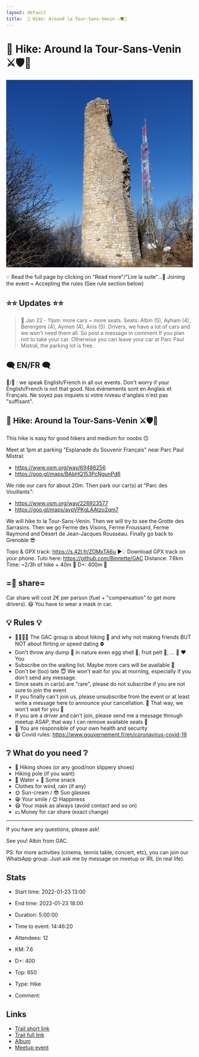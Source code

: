 ```yaml
---
layout: default
title:  🥾 Hike: Around la Tour-Sans-Venin ⚔️🛡️🐍
---
```


#  🥾 Hike: Around la Tour-Sans-Venin ⚔️🛡️🐍

![2022-01-23](/Stats/img/orig/2022-01-23.jpg)

💡 Read the full page by clicking on "Read more"/"Lire la suite"...💜
Joining the event = Accepting the rules (See rule section below)

## ⭐⭐ Updates ⭐⭐
> 📅 Jan 22 - 11pm: more cars = more seats. Seats: Albin (5), Ayham (4), Berengere (4), Aymen (4), Anis (5). Drivers, we have a lot of cars and we won't need them all. So post a message in comment If you plan not to take your car. Otherwise you can leave your car at Parc Paul Mistral, the parking lot is free.

## 🗨️ EN/FR 🗨️
🦅/🐓 : we speak English/French in all our events. Don't worry if your English/French is not that good. Nos évènements sont en Anglais et Français. Ne soyez pas inquiets si votre niveau d'anglais n'est pas "suffisant".

## 🥾 Hike: Around la Tour-Sans-Venin ⚔️🛡️🐍
This hike is easy for good hikers and medium for noobs 🙃

Meet at 1pm at parking "Esplanade du Souvenir Français" near Parc Paul Mistral:
- https://www.osm.org/way/69486256
- https://goo.gl/maps/BAbHQ153PcNgunPd6

We ride our cars for about 20m. Then park our car(s) at "Parc des Vouillants":
- https://www.osm.org/way/226923577
- https://goo.gl/maps/avpVPKgLAAtzo2qm7

We will hike to la Tour-Sans-Venin. Then we will try to see the Grotte des Sarrasins. Then we go Ferme des Visons, Ferme Froussard, Ferme Raymond and Désert de Jean-Jacques Rousseau. Finally go back to Grenoble 😎

Topo & GPX track: https://s.42l.fr/ZOMxTA6u
▶💡 Download GPX track on your phone. Tuto here: https://github.com/Binnette/GAC
Distance: 7.6km
Time: ~2/3h of hike + 40m 🚗
D+: 400m 🦡

## =🚗 share=
Car share will cost 2€ per person (fuel + "compensation" to get more drivers). 😷 You have to wear a mask in car.

## 💡 Rules 💡
- 🚶‍♀️🚶‍♂️ The GAC group is about hiking 🥾 and why not making friends BUT NOT about flirting or speed dating ⛔
- Don't throw any dump 🚮 in nature even egg shell 🥚, fruit pelt 🍌, ... 🌳 ❤️ You
- Subscribe on the waiting list. Maybe more cars will be available 🚗
- Don't be (too) late 😇 We won't wait for you at morning, especially if you don't send any message.
- Since seats in car(s) are "rare", please do not subscribe if you are not sure to join the event
- If you finally can't join us, please unsubscribe from the event or at least write a message here to announce your cancellation. 💜 That way, we won't wait for you 💜
- If you are a driver and can't join, please send me a message through meetup ASAP, that way I can remove available seats 🚗
- 💟 You are responsible of your own health and security
- 😷 Covid rules: https://www.gouvernement.fr/en/coronavirus-covid-19

## ❔ What do you need ❔
- 🥾 Hiking shoes (or any good/non slippery shoes)
- Hiking pole (if you want)
- 🧃 Water + 🍫 Some snack
- Clothes for wind, rain (if any)
- 🌞 Sun-cream / 😎 Sun glasses
- 😁 Your smile / 😊 Happiness
- 😷 Your mask as always (avoid contact and so on)
- 💵 Money for car share (exact change)

-----------------------
If you have any questions, please ask!

See you! Albin from GAC.

PS: for more activities (cinema, tennis table, concert, etc), you can join our WhatsApp group. Just ask me by message on meetup or IRL (in real life).

## Stats

- Start time: 2022-01-23 13:00
- End time: 2022-01-23 18:00
- Duration: 5:00:00
- Time to event: 14:46:20
- Attendees: 12

- KM: 7.6
- D+: 400
- Top: 650
- Type: Hike
- Comment: 

## Links

- [Trail short link](https://s.42l.fr/ZOMxTA6u)
- [Trail full link]()
- [Album](https://binnette.github.io/GacImg2022/2022-01-23-🥾-Hike-Around-la-Tour-Sans-Venin-⚔️🛡️🐍.html)
- [Meetup event](https://www.meetup.com/grenoble-adventure-club-english-french/events/283428809/)
